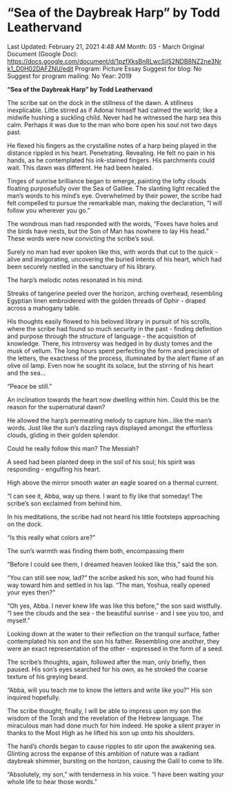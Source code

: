 # “Sea of the Daybreak Harp” by Todd Leathervand

Last Updated: February 21, 2021 4:48 AM
Month: 03 - March
Original Document (Google Doc): https://docs.google.com/document/d/1pzfXksBn8LwcSjl52NDB8NZ2ne3Nrk1_D0H02DAFZNU/edit
Program: Picture Essay
Suggest for blog: No
Suggest for program mailing: No
Year: 2019

**“Sea of the Daybreak Harp” by Todd Leathervand**

The scribe sat on the dock in the stillness of the dawn. A stillness inexplicable. Little stirred as if Adonai himself had calmed the world; like a midwife hushing a suckling child. Never had he witnessed the harp sea this calm. Perhaps it was due to the man who bore open his soul not two days past.

He flexed his fingers as the crystalline notes of a harp being played in the distance rippled in his heart. Penetrating. Revealing. He felt no pain in his hands, as he contemplated his ink-stained fingers. His parchments could wait. This dawn was different. He had been healed.

Tinges of sunrise brilliance began to emerge, painting the lofty clouds floating purposefully over the Sea of Galilee. The slanting light recalled the man’s words to his mind’s eye. Overwhelmed by their power, the scribe had felt compelled to pursue the remarkable man, making the declaration, “I will follow you wherever you go.”

The wondrous man had responded with the words, “Foxes have holes and the birds have nests, but the Son of Man has nowhere to lay His head.” These words were now convicting the scribe’s soul.

Surely no man had ever spoken like this, with words that cut to the quick - alive and invigorating, uncovering the buried intents of his heart, which had been securely nestled in the sanctuary of his library.

The harp’s melodic notes resonated in his mind.

Streaks of tangerine peeled over the horizon, arching overhead, resembling Egyptian linen embroidered with the golden threads of Ophir - draped across a mahogany table.

His thoughts easily flowed to his beloved library in pursuit of his scrolls, where the scribe had found so much security in the past - finding definition and purpose through the structure of language - the acquisition of knowledge. There, his introversy was hedged in by dusty tomes and the musk of vellum. The long hours spent perfecting the form and precision of the letters, the exactness of the process, illuminated by the alert flame of an olive oil lamp. Even now he sought its solace, but the stirring of his heart and the sea…

“Peace be still.”

An inclination towards the heart now dwelling within him. Could this be the reason for the supernatural dawn?

He allowed the harp’s permeating melody to capture him...like the man’s words. Just like the sun’s dazzling rays displayed amongst the effortless clouds, gliding in their golden splendor.

Could he really follow this man? The Messiah?

A seed had been planted deep in the soil of his soul; his spirit was responding - engulfing his heart.

High above the mirror smooth water an eagle soared on a thermal current.

“I can see it, Abba, way up there. I want to fly like that someday! The scribe’s son exclaimed from behind him.

In his meditations, the scribe had not heard his little footsteps approaching on the dock.

“Is this really what colors are?”

The sun’s warmth was finding them both, encompassing them

“Before I could see them, I dreamed heaven looked like this,” said the son.

“You can still see now, lad?” the scribe asked his son, who had found his way toward him and settled in his lap. “The man, Yoshua, really opened your eyes then?”

“Oh yes, Abba. I never knew life was like this before,” the son said wistfully. “I see the clouds and the sea - the beautiful sunrise - and I see you too, and myself.”

Looking down at the water to their reflection on the tranquil surface, father contemplated his son and the son his father. Resembling one another, they were an exact representation of the other - expressed in the form of a seed.

The scribe’s thoughts, again, followed after the man, only briefly, then paused. His son’s eyes searched for his own, as he stroked the coarse texture of his greying beard.

“Abba, will you teach me to know the letters and write like you?” His son inquired hopefully.

The scribe thought; finally, I will be able to impress upon my son the wisdom of the Torah and the revelation of the Hebrew language. The miraculous man had done much for him indeed. He spoke a silent prayer in thanks to the Most High as he lifted his son up onto his shoulders.

The hard’s chords began to cause ripples to stir upon the awakening sea. Glinting across the expanse of this ambition of nature was a radiant daybreak shimmer, bursting on the horizon, causing the Galil to come to life.

“Absolutely, my son,” with tenderness in his voice. “I have been waiting your whole life to hear those words.”